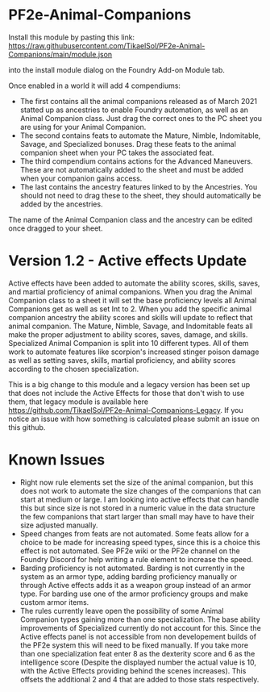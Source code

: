 # PF2e-Animal-Companions

Install this module by pasting this link: https://raw.githubusercontent.com/TikaelSol/PF2e-Animal-Companions/main/module.json

into the install module dialog on the Foundry Add-on Module tab.

Once enabled in a world it will add 4 compendiums:
- The first contains all the animal companions released as of March 2021 statted up as ancestries to enable Foundry automation, as well as an Animal Companion class.  Just drag the correct ones to the PC sheet you are using for your Animal Companion.
- The second contains feats to automate the Mature, Nimble, Indomitable, Savage, and Specialized bonuses.  Drag these feats to the animal companion sheet when your PC takes the associated feat.
- The third compendium contains actions for the Advanced Maneuvers. These are not automatically added to the sheet and must be added when your companion gains access.
- The last contains the ancestry features linked to by the Ancestries.  You should not need to drag these to the sheet, they should automatically be added by the ancestries.

The name of the Animal Companion class and the ancestry can be edited once dragged to your sheet.

# Version 1.2 - Active effects Update
Active effects have been added to automate the ability scores, skills, saves, and martial proficiency of animal companions.  When you drag the Animal Companion class to a sheet it will set the base proficiency levels all Animal Companions get as well as set Int to 2.  When you add the specific animal companion ancestry the ability scores and skills will update to reflect that animal companion.  The Mature, Nimble, Savage, and Indomitable feats all make the proper adjustment to ability scores, saves, damage, and skills.  Specialized Animal Companion is split into 10 different types.  All of them work to automate features like scorpion's increased stinger poison damage as well as setting saves, skills, martial proficiency, and ability scores according to the chosen specialization.

This is a big change to this module and a legacy version has been set up that does not include the Active Effects for those that don't wish to use them, that legacy module is available here https://github.com/TikaelSol/PF2e-Animal-Companions-Legacy.  If you notice an issue with how something is calculated please submit an issue on this github.

# Known Issues
- Right now rule elements set the size of the animal companion, but this does not work to automate the size changes of the companions that can start at medium or large. I am looking into active effects that can handle this but since size is not stored in a numeric value in the data structure the few companions that start larger than small may have to have their size adjusted manually.
- Speed changes from feats are not automated.  Some feats allow for a choice to be made for increasing speed types, since this is a choice this effect is not automated.  See PF2e wiki or the PF2e channel on the Foundry Discord for help writing a rule element to increase the speed.
- Barding proficiency is not automated.  Barding is not currently in the system as an armor type, adding barding proficiency manually or through Active effects adds it as a weapon group instead of an armor type.  For barding use one of the armor proficiency groups and make custom armor items.
- The rules currently leave open the possibility of some Animal Companion types gaining more than one specialization.  The base ability improvements of Specialized currently do not account for this.  Since the Active effects panel is not accessible from non developement builds of the PF2e system this will need to be fixed manually.  If you take more than one specialization feat enter 8 as the dexterity score and 6 as the intelligence score (Despite the displayed number the actual value is 10, with the Active Effects providing behind the scenes increases).  This offsets the additional 2 and 4 that are added to those stats respectively.
